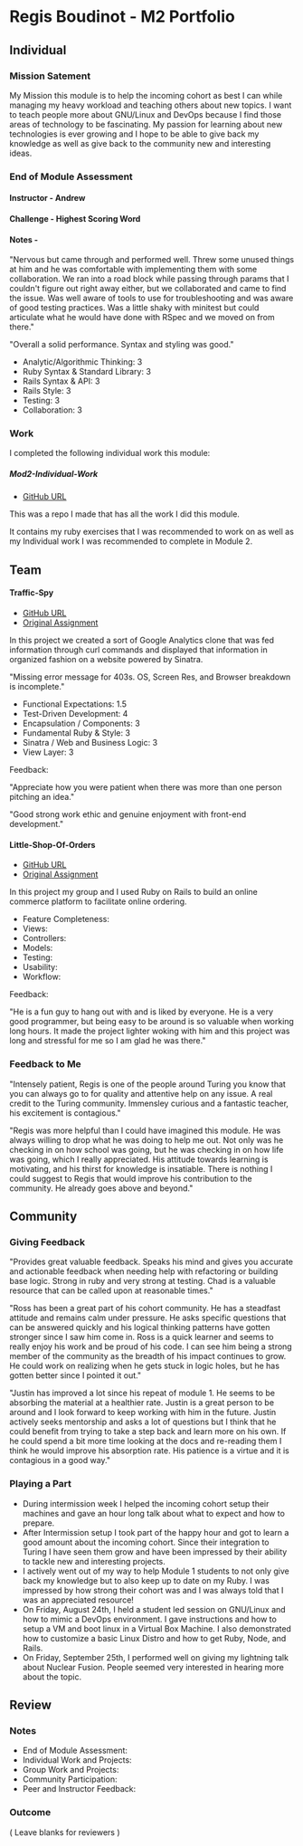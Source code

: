 # Regis Boudinot - M2 Portfolio

## Individual

### Mission Satement

My Mission this module is to help the incoming cohort as best I can while
managing my heavy workload and teaching others about new topics.
I want to teach people more about GNU/Linux and DevOps because I find
those areas of technology to be fascinating. My passion for learning about new
technologies is ever growing and I hope to be able to give back my knowledge as
well as give back to the community new and interesting ideas.

### End of Module Assessment

#### Instructor - Andrew

#### Challenge - Highest Scoring Word

#### Notes -

"Nervous but came through and performed well. Threw some unused things at him
and he was comfortable with implementing them with some collaboration. We ran
into a road block while passing through params that I couldn't figure out right
away either, but we collaborated and came to find the issue. Was well aware of
tools to use for troubleshooting and was aware of good testing practices. Was a
little shaky with minitest but could articulate what he would have done
with RSpec and we moved on from there."

"Overall a solid performance. Syntax and styling was good."

* Analytic/Algorithmic Thinking: 3
* Ruby Syntax & Standard Library: 3
* Rails Syntax & API: 3
* Rails Style: 3
* Testing: 3
* Collaboration: 3

### Work

I completed the following individual work this module:

##### Mod2-Individual-Work

* [GitHub URL](https://github.com/selfup/mod2-individual-work)

This was a repo I made that has all the work I did this module.

It contains my ruby exercises that I was recommended to work on as well as my
Individual work I was recommended to complete in Module 2.

## Team

#### Traffic-Spy

* [GitHub URL](https://github.com/dastinnette/traffic-spy)
* [Original Assignment](http://tutorials.jumpstartlab.com/projects/traffic_spy.html)

In this project we created a sort of Google Analytics clone that was fed
information through curl commands and displayed that information in organized
fashion on a website powered by Sinatra.

"Missing error message for 403s. OS, Screen Res, and Browser breakdown is incomplete."

* Functional Expectations: 1.5
* Test-Driven Development: 4
* Encapsulation / Components: 3
* Fundamental Ruby & Style: 3
* Sinatra / Web and Business Logic: 3
* View Layer: 3

Feedback:

"Appreciate how you were patient when there was more than one person pitching an idea."

"Good strong work ethic and genuine enjoyment with front-end development."

#### Little-Shop-Of-Orders

* [GitHub URL](https://github.com/HoffsMH/dad_jokes_for_days)
* [Original Assignment](https://github.com/turingschool/curriculum/blob/master/source/projects/little_shop.markdown)

In this project my group and I used Ruby on Rails to build an online commerce
platform to facilitate online ordering.

* Feature Completeness:
* Views:
* Controllers:
* Models:
* Testing:
* Usability:
* Workflow:

Feedback:

"He is a fun guy to hang out with and is liked by everyone.  He is a very good programmer, but being easy to be around is so valuable when working long hours.  It made the project lighter woking with him and this project was long and stressful for me so I am glad he was there."

### Feedback to Me

"Intensely patient, Regis is one of the people around Turing you know that you
can always go to for quality and attentive help on any issue. A real credit to
the Turing community. Immensley curious and a fantastic teacher, his
excitement is contagious."

"Regis was more helpful than I could have imagined this module. He was always willing to drop what he was doing to help me out. Not only was he checking in on how school was going, but he was checking in on how life was going, which I really appreciated.  His attitude towards learning is motivating, and his thirst for knowledge is insatiable. There is nothing I could suggest to Regis that would improve his contribution to the community. He already goes above and beyond."

## Community

### Giving Feedback

"Provides great valuable feedback. Speaks his mind and gives you accurate and
actionable feedback when needing help with refactoring or building base logic.
Strong in ruby and very strong at testing. Chad is a valuable
resource that can be called upon at reasonable times."

"Ross has been a great part of his cohort community. He has a steadfast attitude and remains calm under pressure. He asks specific questions that can be answered quickly and his logical thinking patterns have gotten stronger since I saw him come in. Ross is a quick learner and seems to really enjoy his work and be proud of his code. I can see him being a strong member of the community as the breadth of his impact continues to grow. He could work on realizing when he gets stuck in logic holes, but he has gotten better since I pointed it out."

"Justin has improved a lot since his repeat of module 1. He seems to be absorbing the material at a healthier rate. Justin is a great person to be around and I look forward to keep working with him in the future. Justin actively seeks mentorship and asks a lot of questions but I think that he could benefit from trying to take a step back and learn more on his own. If he could spend a bit more time looking at the docs and re-reading them I think he would improve his absorption rate. His patience is a virtue and it is contagious in a good way."

### Playing a Part

* During intermission week I helped the incoming cohort setup their machines
and gave an hour long talk about what to expect and how to prepare.
* After Intermission setup I took part of the happy hour and got to learn
a good amount about the incoming cohort. Since their integration to Turing
I have seen them grow and have been impressed by their ability to tackle new
and interesting projects.
* I actively went out of my way to help Module 1 students to not only give
back my knowledge but to also keep up to date on my Ruby. I was impressed by
how strong their cohort was and I was always told that I was an appreciated
resource!
* On Friday, August 24th, I held a student led session on GNU/Linux and how to
mimic a DevOps environment. I gave instructions and how to setup a VM and boot
linux in a Virtual Box Machine. I also demonstrated how to customize a basic
Linux Distro and how to get Ruby, Node, and Rails.
* On Friday, September 25th, I performed well on giving my lightning talk about
Nuclear Fusion. People seemed very interested in hearing more about the topic.

## Review

### Notes

* End of Module Assessment:
* Individual Work and Projects:
* Group Work and Projects:
* Community Participation:
* Peer and Instructor Feedback:

### Outcome

( Leave blanks for reviewers )
